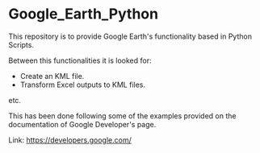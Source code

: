 # Google_Earth_Python
This repository is to provide Google Earth's functionality based in Python Scripts.

Between this functionalities it is looked for:

- Create an KML file.
- Transform Excel outputs to KML files.

etc.

This has been done following some of the examples provided on the documentation of Google Developer's page.

Link: https://developers.google.com/
